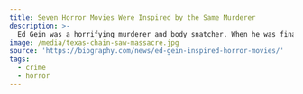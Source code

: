 ```yaml
---
title: Seven Horror Movies Were Inspired by the Same Murderer
description: >-
  Ed Gein was a horrifying murderer and body snatcher. When he was finally caught and his house of horrors in Plainfield, Wisconsin, discovered, police found masks and lampshades made from human skin, among plenty of other atrocities. The revelations of Gein's demented compulsions inspired a slew of horror films, such as The Texas Chainsaw Massacre, The Silence of the Lambs, Psycho and etc.
image: /media/texas-chain-saw-massacre.jpg
source: 'https://biography.com/news/ed-gein-inspired-horror-movies/'
tags:
  - crime
  - horror
---
```


